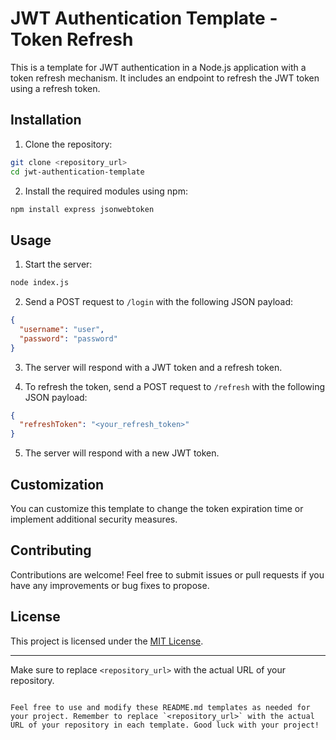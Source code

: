 
# JWT Authentication Template - Token Refresh

This is a template for JWT authentication in a Node.js application with a token refresh mechanism. It includes an endpoint to refresh the JWT token using a refresh token.

## Installation

1. Clone the repository:

```bash
git clone <repository_url>
cd jwt-authentication-template
```

2. Install the required modules using npm:

```bash
npm install express jsonwebtoken
```

## Usage

1. Start the server:

```bash
node index.js
```

2. Send a POST request to `/login` with the following JSON payload:

```json
{
  "username": "user",
  "password": "password"
}
```

3. The server will respond with a JWT token and a refresh token.

4. To refresh the token, send a POST request to `/refresh` with the following JSON payload:

```json
{
  "refreshToken": "<your_refresh_token>"
}
```

5. The server will respond with a new JWT token.

## Customization

You can customize this template to change the token expiration time or implement additional security measures.

## Contributing

Contributions are welcome! Feel free to submit issues or pull requests if you have any improvements or bug fixes to propose.

## License

This project is licensed under the [MIT License](LICENSE).

---

Make sure to replace `<repository_url>` with the actual URL of your repository.
```

Feel free to use and modify these README.md templates as needed for your project. Remember to replace `<repository_url>` with the actual URL of your repository in each template. Good luck with your project!